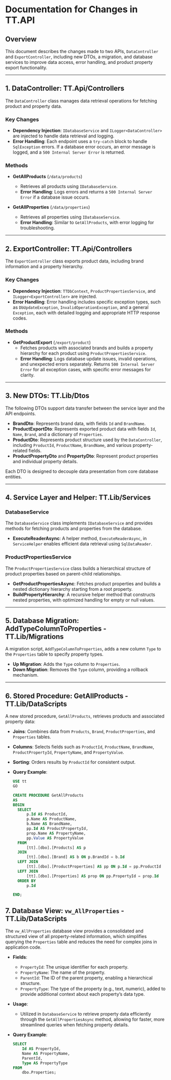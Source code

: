 # Documentation for Changes in TT.API

## Overview
This document describes the changes made to two APIs, `DataController` and `ExportController`, including new DTOs, a migration, and database services to improve data access, error handling, and product property export functionality.

---

## 1. DataController: TT.Api/Controllers

The `DataController` class manages data retrieval operations for fetching product and property data.

### Key Changes
- **Dependency Injection**: `IDatabaseService` and `ILogger<DataController>` are injected to handle data retrieval and logging.
- **Error Handling**: Each endpoint uses a `try-catch` block to handle `SqlException` errors. If a database error occurs, an error message is logged, and a `500 Internal Server Error` is returned.

### Methods
- **GetAllProducts** (`/data/products`)
  - Retrieves all products using `IDatabaseService`.
  - **Error Handling**: Logs errors and returns a `500 Internal Server Error` if a database issue occurs.
  
- **GetAllProperties** (`/data/properties`)
  - Retrieves all properties using `IDatabaseService`.
  - **Error Handling**: Similar to `GetAllProducts`, with error logging for troubleshooting.

---

## 2. ExportController: TT.Api/Controllers

The `ExportController` class exports product data, including brand information and a property hierarchy.

### Key Changes
- **Dependency Injection**: `TTDbContext`, `ProductPropertiesService`, and `ILogger<ExportController>` are injected.
- **Error Handling**: Error handling includes specific exception types, such as `DbUpdateException`, `InvalidOperationException`, and a general `Exception`, each with detailed logging and appropriate HTTP response codes.

### Methods
- **GetProductExport** (`/export/product`)
  - Fetches products with associated brands and builds a property hierarchy for each product using `ProductPropertiesService`.
  - **Error Handling**: Logs database update issues, invalid operations, and unexpected errors separately. Returns `500 Internal Server Error` for all exception cases, with specific error messages for clarity.

---

## 3. New DTOs: TT.Lib/Dtos

The following DTOs support data transfer between the service layer and the API endpoints.

- **BrandDto**: Represents brand data, with fields `Id` and `BrandName`.
- **ProductExportDto**: Represents exported product data with fields `Id`, `Name`, `Brand`, and a dictionary of `Properties`.
- **ProductDto**: Represents product structure used by the `DataController`, including `ProductId`, `ProductName`, `BrandName`, and various property-related fields.
- **ProductPropertyDto** and **PropertyDto**: Represent product properties and individual property details.

Each DTO is designed to decouple data presentation from core database entities.

---

## 4. Service Layer and Helper: TT.Lib/Services

### DatabaseService
The `DatabaseService` class implements `IDatabaseService` and provides methods for fetching products and properties from the database.
- **ExecuteReaderAsync**: A helper method, `ExecuteReaderAsync`, in `ServiceHelper` enables efficient data retrieval using `SqlDataReader`.

### ProductPropertiesService
The `ProductPropertiesService` class builds a hierarchical structure of product properties based on parent-child relationships.
- **GetProductPropertiesAsync**: Fetches product properties and builds a nested dictionary hierarchy starting from a root property.
- **BuildPropertyHierarchy**: A recursive helper method that constructs nested properties, with optimized handling for empty or null values.

---

## 5. Database Migration: AddTypeColumnToProperties - TT.Lib/Migrations

A migration script, `AddTypeColumnToProperties`, adds a new column `Type` to the `Properties` table to specify property types.

- **Up Migration**: Adds the `Type` column to `Properties`.
- **Down Migration**: Removes the `Type` column, providing a rollback mechanism.

---

## 6. Stored Procedure: GetAllProducts - TT.Lib/DataScripts

A new stored procedure, `GetAllProducts`, retrieves products and associated property data:

- **Joins**: Combines data from `Products`, `Brand`, `ProductProperties`, and `Properties` tables.
- **Columns**: Selects fields such as `ProductId`, `ProductName`, `BrandName`, `ProductPropertyId`, `PropertyName`, and `PropertyValue`.
- **Sorting**: Orders results by `ProductId` for consistent output.

- **Query Example**:
  ```sql
  USE tt
  GO
  
  CREATE PROCEDURE GetAllProducts
  AS
  BEGIN
    SELECT 
        p.Id AS ProductId,
        p.Name AS ProductName,
        b.Name AS BrandName,
        pp.Id AS ProductPropertyId,
        prop.Name AS PropertyName,
        pp.Value AS PropertyValue
    FROM 
        [tt].[dbo].[Products] AS p
    JOIN 
        [tt].[dbo].[Brand] AS b ON p.BrandId = b.Id
    LEFT JOIN 
        [tt].[dbo].[ProductProperties] AS pp ON p.Id = pp.ProductId
    LEFT JOIN 
        [tt].[dbo].[Properties] AS prop ON pp.PropertyId = prop.Id
    ORDER BY 
        p.Id
  
  END;


## 7. Database View: `vw_AllProperties` - TT.Lib/DataScripts

The `vw_AllProperties` database view provides a consolidated and structured view of all property-related information, which simplifies querying the `Properties` table and reduces the need for complex joins in application code.

- **Fields**:
  - `PropertyId`: The unique identifier for each property.
  - `PropertyName`: The name of the property.
  - `ParentId`: The ID of the parent property, enabling a hierarchical structure.
  - `PropertyType`: The type of the property (e.g., text, numeric), added to provide additional context about each property’s data type.
  
- **Usage**:
  - Utilized in `DatabaseService` to retrieve property data efficiently through the `GetAllPropertiesAsync` method, allowing for faster, more streamlined queries when fetching property details.

- **Query Example**:
  ```sql
  SELECT 
      Id AS PropertyId, 
      Name AS PropertyName, 
      ParentId, 
      Type AS PropertyType
  FROM   
      dbo.Properties;
